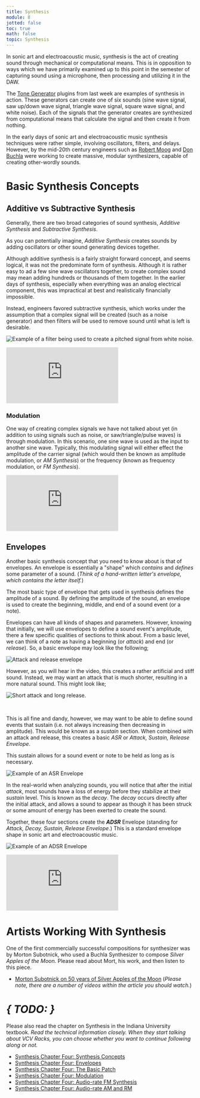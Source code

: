 ```yaml
---
title: Synthesis
module: 8
jotted: false
toc: true
math: false
topic: Synthesis
---
```


In sonic art and electroacoustic music, synthesis is the act of creating sound through mechanical or computational means. This is in opposition to ways which we have primarily examined up to this point in the semester of capturing sound using a microphone, then processing and utilizing it in the DAW.

The [Tone Generator](https://montana-media-arts.github.io/sound-fundamentals/modules/week-7/install-vsts/) plugins from last week are examples of synthesis in action. These generators can create one of six sounds (sine wave signal, saw up/down wave signal, triangle wave signal, square wave signal, and white noise). Each of the signals that the generator creates are synthesized from computational means that calculate the signal and then create it from nothing.

In the early days of sonic art and electroacoustic music synthesis techniques were rather simple, involving oscillators, filters, and delays. However, by the mid-20th century engineers such as [Robert Moog](https://www.moogmusic.com/news/dr-robert-moog) and [Don Buchla](https://buchla.com/history/) were working to create massive, modular synthesizers, capable of creating other-wordly sounds.

# Basic Synthesis Concepts

## Additive vs Subtractive Synthesis

Generally, there are two broad categories of sound synthesis, _Additive Synthesis_ and _Subtractive Synthesis_.

As you can potentially imagine, _Additive Synthesis_ creates sounds by adding oscillators or other sound generating devices together.

Although additive synthesis is a fairly straight forward concept, and seems logical, it was not the predominate form of synthesis. Although it is rather easy to ad a few sine wave oscillators together, to create complex sound may mean adding hundreds or thousands of them together. In the earlier days of synthesis, especially when everything was an analog electrical component, this was impractical at best and realistically financially impossible.

Instead, engineers favored subtractive synthesis, which works under the assumption that a complex signal will be created (such as a noise generator) and then filters will be used to remove sound until what is left is desirable.

![Example of a filter being used to create a pitched signal from white noise.](../imgs/filter-noise.gif "Example of a filter being used to create a pitched signal from white noise.")

<div class="embed-responsive embed-responsive-16by9"><iframe class="embed-responsive-item" src="https://www.youtube.com/embed/pEQg13EYJqs" frameborder="0" allow="accelerometer; autoplay; encrypted-media; gyroscope; picture-in-picture" allowfullscreen></iframe></div>

### Modulation

One way of creating complex signals we have not talked about yet (in addition to using signals such as noise, or saw/triangle/pulse waves) is through modulation. In this scenario, one sine wave is used as the input to another sine wave. Typically, this modulating signal will either effect the amplitude of the carrier signal (which would then be known as amplitude modulation, or _AM Synthesis_) or the frequency (known as frequency modulation, or _FM Synthesis_).

<div class="embed-responsive embed-responsive-16by9"><iframe class="embed-responsive-item" src="https://www.youtube.com/embed/yP71ydOgV1c" frameborder="0" allow="accelerometer; autoplay; encrypted-media; gyroscope; picture-in-picture" allowfullscreen></iframe></div>



## Envelopes

Another basic synthesis concept that you need to know about is that of envelopes. An envelope is essentially a "shape" which _contains_ and _defines_ some parameter of a sound. (_Think of a hand-written letter's envelope, which contains the letter itself._)

The most basic type of envelope that gets used in synthesis defines the amplitude of a sound. By defining the amplitude of the sound, an envelope is used to create the beginning, middle, and end of a sound event (or a note).

Envelopes can have all kinds of shapes and parameters. However, knowing that initially, we will use envelopes to define a sound event's amplitude, there a few specific qualities of sections to think about. From a basic level, we can think of a note as having a beginning (or _attack_) and end (or _release_). So, a basic envelope may look like the following;

![Attack and release envelope](../imgs/attack-release.png "Attack and release envelope")

However, as you will hear in the video, this creates a rather artificial and stiff sound. Instead, we may want an attack that is much shorter, resulting in a more natural sound. This might look like;

![Short attack and long release.](../imgs/attack-release2.png "Short attack and long release.")


<br />

This is all fine and dandy, however, we may want to be able to define sound events that sustain (i.e. not always increasing then decreasing in amplitude). This would be known as a _sustain_ section. When combined with an attack and release, this creates a basic _ASR_ or _Attack, Sustain, Release Envelope_.

This sustain allows for a sound event or note to be held as long as is necessary.

![Example of an ASR Envelope](../imgs/ASR.png "Example of an ASR Envelope")

In the real-world when analyzing sounds, you will notice that after the initial _attack_, most sounds have a loss of energy before they stabilize at their _sustain_ level. This is known as the _decay_. The _decay_ occurs directly after the initial attack, and allows a sound to appear as though it has been struck or some amount of energy has been exerted to create the sound.

Together, these four sections create the **_ADSR_** Envelope (standing for _Attack, Decay, Sustain, Release Envelope_.) This is a standard envelope shape in sonic art and electroacoustic music.

![Example of an ADSR Envelope](../imgs/ADSR.png "Example of an ADSR Envelope")

<div class="embed-responsive embed-responsive-16by9"><iframe class="embed-responsive-item" src="https://www.youtube.com/embed/5x_xsAn-K7k" frameborder="0" allow="accelerometer; autoplay; encrypted-media; gyroscope; picture-in-picture" allowfullscreen></iframe></div>


# Artists Working With Synthesis

One of the first commercially successful compositions for synthesizer was by Morton Subotnick, who used a Buchla Synthesizer to compose _Silver Apples of the Moon_. Please read about Mort, his work, and then listen to this piece.

- [Morton Subotnick on 50 years of Silver Apples of the Moon](https://www.factmag.com/2017/07/13/morton-subotnick-silver-apples-of-the-moon/) (_Please note, there are a number of videos within the article you should watch._)

<!--<div class="embed-responsive embed-responsive-16by9"><iframe class="embed-responsive-item" src="https://www.youtube.com/embed/3G1hRNLlYpg" frameborder="0" allow="accelerometer; autoplay; encrypted-media; gyroscope; picture-in-picture" allowfullscreen></iframe></div>-->

# **_{ TODO: }_**

Please also read the chapter on Synthesis in the Indiana University textbook. _Read the technical information closely. When they start talking about VCV Racks, you can choose whether you want to continue following along or not._

- [Synthesis Chapter Four: Synthesis Concepts](https://cmtext.indiana.edu/synthesis/chapter4_synthesis_concepts.php)
- [Synthesis Chapter Four: Envelopes](https://cmtext.indiana.edu/synthesis/chapter4_envelopes.php)
- [Synthesis Chapter Four: The Basic Patch](https://cmtext.indiana.edu/synthesis/chapter4_patches.php)
- [Synthesis Chapter Four: Modulation](https://cmtext.indiana.edu/synthesis/chapter4_modulation.php)
- [Synthesis Chapter Four: Audio-rate FM Synthesis](https://cmtext.indiana.edu/synthesis/chapter4_fm.php)
- [Synthesis Chapter Four: Audio-rate AM and RM](https://cmtext.indiana.edu/synthesis/chapter4_am_rm.php)
